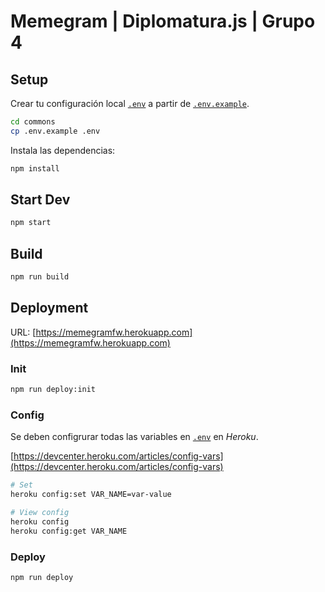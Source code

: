 # Memegram | Diplomatura.js | Grupo 4

## Setup

Crear tu configuración local [`.env`](/.env) a partir de [`.env.example`](/.env.example).

```bash
cd commons
cp .env.example .env
```

Instala las dependencias:

```bash
npm install
```

## Start Dev

```bash
npm start
```

## Build

```bash
npm run build
```

## Deployment

URL: [https://memegramfw.herokuapp.com](https://memegramfw.herokuapp.com)

### Init

```bash
npm run deploy:init
```

### Config

Se deben configrurar todas las variables en [`.env`](commons/.env) en _Heroku_.

[https://devcenter.heroku.com/articles/config-vars](https://devcenter.heroku.com/articles/config-vars)

```bash
# Set
heroku config:set VAR_NAME=var-value

# View config
heroku config
heroku config:get VAR_NAME
```

### Deploy

```bash
npm run deploy
```
